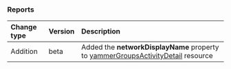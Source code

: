 ### Reports

| **Change type** | **Version** | **Description** |
|:---|:---|:---|
|Addition|beta|Added the **networkDisplayName** property to [yammerGroupsActivityDetail](/graph/api/resources/yammerGroupsActivityDetail?view=graph-rest-beta) resource|
